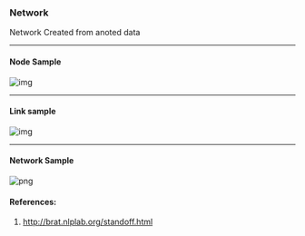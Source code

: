 ### Network

Network Created from anoted data

------------
#### Node Sample

![img](https://github.com/BD2K-Aztec/network/blob/master/node.png?raw=true)

-----------

#### Link sample

![img](https://github.com/BD2K-Aztec/network/blob/master/link.png?raw=true)

------------------
#### Network Sample

![png](https://github.com/BD2K-Aztec/network/blob/master/ntk.png?raw=true)

#### References:
1. http://brat.nlplab.org/standoff.html
